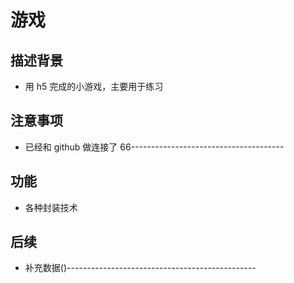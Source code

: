 # 游戏

## 描述背景

- 用 h5 完成的小游戏，主要用于练习

## 注意事项

- 已经和 github 做连接了 66--------------------------------------

## 功能

- 各种封装技术

## 后续

- 补充数据()-----------------------------------------------
